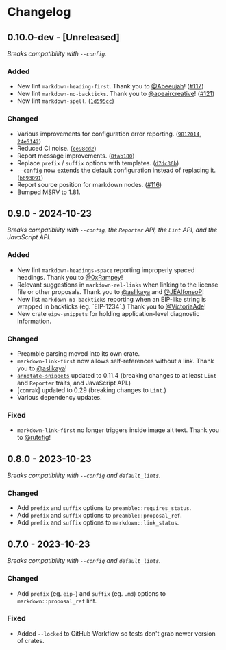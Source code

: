 # Changelog

## 0.10.0-dev - [Unreleased]

_Breaks compatibility with `--config`._

### Added

 - New lint `markdown-heading-first`. Thank you to [@Abeeujah]! ([#117])
 - New lint `markdown-no-backticks`. Thank you to [@apeaircreative]! ([#121])
 - New lint `markdown-spell`. ([`1d595cc`])

### Changed

 - Various improvements for configuration error reporting. ([`9812014`],
   [`24e5142`])
 - Reduced CI noise. ([`ce98cd2`])
 - Report message improvements. ([`8fab180`])
 - Replace `prefix` / `suffix` options with templates. ([`d7dc36b`])
 - `--config` now extends the default configuration instead of replacing it. ([`b693091`])
 - Report source position for markdown nodes. ([#116])
 - Bumped MSRV to 1.81.

[`24e5142`]: https://github.com/ethereum/eipw/commit/24e51422403126d3e78a3d9bb1df80c29cc4b085
[`9812014`]: https://github.com/ethereum/eipw/commit/9812014159fd609c6c3addb21b27f87257ff29c0
[`ce98cd2`]: https://github.com/ethereum/eipw/commit/ce98cd20a192199b4d5be5089af7207f61fb8495
[`8fab180`]: https://github.com/ethereum/eipw/commit/8fab1807926774579d7b40ca2d853ea5054f4985
[`d7dc36b`]: https://github.com/ethereum/eipw/commit/d7dc36b6d339f4416d11d40427fa855fd0ac0c0e
[#117]: https://github.com/ethereum/eipw/pull/117
[@Abeeujah]: https://github.com/Abeeujah
[#121]: https://github.com/ethereum/eipw/pull/121
[@apeaircreative]: https://github.com/apeaircreative
[`b693091`]: https://github.com/ethereum/eipw/commit/b6930911a0b91fd71fc16ca924c617f4bdec9b2d
[`1d595cc`]: https://github.com/ethereum/eipw/commit/1d595cc61ba4f92838096429211d1b475b546d37
[#116]: https://github.com/ethereum/eipw/pull/116

## 0.9.0 - 2024-10-23

_Breaks compatibility with `--config`, the `Reporter` API, the `Lint` API, and the JavaScript API._

### Added

 - New lint `markdown-headings-space` reporting improperly spaced headings.  Thank you to [@0xRampey]!
 - Relevant suggestions in `markdown-rel-links` when linking to the license file or other proposals. Thank you to [@aslikaya] and [@JEAlfonsoP]!
 - New list `markdown-no-backticks` reporting when an EIP-like string is wrapped in backticks (eg. \`EIP-1234\`.) Thank you to [@VictoriaAde]!
 - New crate `eipw-snippets` for holding application-level diagnostic information.


[@0xRampey]: https://github.com/0xRampey
[@aslikaya]: https://github.com/aslikaya
[@JEAlfonsoP]: https://github.com/JEAlfonsoP
[@VictoriaAde]: https://github.com/VictoriaAde

### Changed

 - Preamble parsing moved into its own crate.
 - `markdown-link-first` now allows self-references without a link. Thank you to [@aslikaya]!
 - [`annotate-snippets`] updated to 0.11.4 (breaking changes to at least `Lint` and `Reporter` traits, and JavaScript API.)
 - [`comrak`] updated to 0.29 (breaking changes to `Lint`.)
 - Various dependency updates.

[`annotate-snippets`]: https://crates.io/crates/annotate-snippets

### Fixed

 - `markdown-link-first` no longer triggers inside image alt text. Thank you to [@rutefig]!

[@rutefig]: https://github.com/rutefig

## 0.8.0 - 2023-10-23

_Breaks compatibility with `--config` and `default_lints`._

### Changed

- Add `prefix` and `suffix` options to `preamble::requires_status`.
- Add `prefix` and `suffix` options to `preamble::proposal_ref`.
- Add `prefix` and `suffix` options to `markdown::link_status`.

## 0.7.0 - 2023-10-23

_Breaks compatibility with `--config` and `default_lints`._

### Changed

- Add `prefix` (eg. `eip-`) and `suffix` (eg. `.md`) options to
  `markdown::proposal_ref` lint.

### Fixed

- Added `--locked` to GitHub Workflow so tests don't grab newer version of
  crates.
